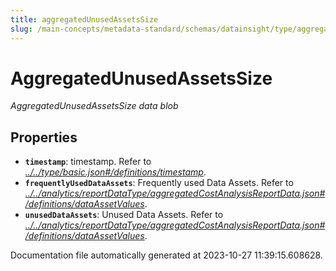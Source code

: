 ```yaml
---
title: aggregatedUnusedAssetsSize
slug: /main-concepts/metadata-standard/schemas/datainsight/type/aggregatedunusedassetssize
---
```


# AggregatedUnusedAssetsSize

*AggregatedUnusedAssetsSize data blob*

## Properties

- **`timestamp`**: timestamp. Refer to *[../../type/basic.json#/definitions/timestamp](#/../type/basic.json#/definitions/timestamp)*.
- **`frequentlyUsedDataAssets`**: Frequently used Data Assets. Refer to *[../../analytics/reportDataType/aggregatedCostAnalysisReportData.json#/definitions/dataAssetValues](#/../analytics/reportDataType/aggregatedCostAnalysisReportData.json#/definitions/dataAssetValues)*.
- **`unusedDataAssets`**: Unused Data Assets. Refer to *[../../analytics/reportDataType/aggregatedCostAnalysisReportData.json#/definitions/dataAssetValues](#/../analytics/reportDataType/aggregatedCostAnalysisReportData.json#/definitions/dataAssetValues)*.


Documentation file automatically generated at 2023-10-27 11:39:15.608628.

